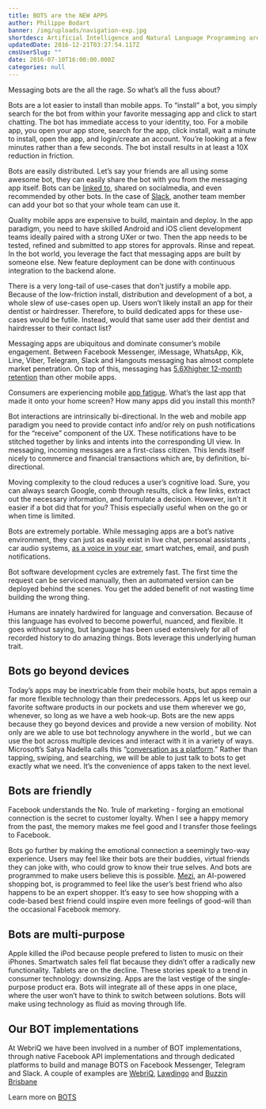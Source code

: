```yaml
---
title: BOTS are the NEW APPS
author: Philippe Bodart
banner: /img/uploads/navigation-exp.jpg
shortdesc: Artificial Intelligence and Natural Language Programming are the way forward
updatedDate: 2016-12-21T03:27:54.117Z
cmsUserSlug: ""
date: 2016-07-10T16:00:00.000Z
categories: null
---
```


Messaging bots are the all the rage. So what’s all the fuss about?

Bots are a lot easier to install than mobile apps. To “install” a bot,  you simply search for the bot from within your favorite messaging app and click to start chatting. The bot has immediate access to your identity, too. For a mobile app, you open your app store, search for the app, click install, wait a minute to install, open the app, and login/create an account. You’re looking at a few minutes rather than a few seconds. The bot install results in at least a 10X reduction in friction.

Bots are easily distributed. Let’s say your friends are all using some awesome bot, they can easily share the bot with you from the messaging app itself. Bots can be [linked to](https://www.messenger.com/t/webriqhq), shared on socialmedia, and even recommended by other bots. In the case of [Slack](https://locl.co/meya/slack), another team member can add your bot so that your whole team can use it.

Quality mobile apps are expensive to build, maintain and deploy. In the app paradigm, you need to have skilled Android and iOS client development teams ideally paired with a strong UXer or two. Then the app needs to be tested, refined and submitted to app stores for approvals. Rinse and repeat. In the bot world, you leverage the fact that messaging apps are built by someone else. New feature deployment can be done with continuous integration to the backend alone.

There is a very long-tail of use-cases that don’t justify a mobile app. Because of the low-friction install, distribution and development of a bot, a whole slew of use-cases open up. Users won’t likely install an app for their dentist or hairdresser. Therefore, to build dedicated apps for these use-cases would be futile. Instead, would that same user add their dentist and hairdresser to their contact list?

Messaging apps are ubiquitous and dominate consumer’s mobile engagement. Between Facebook Messenger, iMessage, WhatsApp, Kik, Line, Viber, Telegram, Slack and Hangouts messaging has almost complete market penetration. On top of this, messaging has [5.6Xhigher 12-month retention](http://www.statista.com/statistics/417780/mobile-messenger-app-retention/) than other mobile apps.

Consumers are experiencing mobile [app fatigue](http://techcrunch.com/2016/02/03/app-fatigue/). What’s the last app that made it onto your home screen? How many apps did you install this month? 

Bot interactions are intrinsically bi-directional. In the web and mobile app paradigm you need to provide contact info and/or rely on push notifications for the “receive” component of the UX. These notifications have to be stitched together by links and intents into the corresponding UI view. In messaging, incoming messages are a first-class citizen. This lends itself nicely to commerce and financial transactions which are, by definition, bi-directional.

Moving complexity to the cloud reduces a user’s cognitive load. Sure, you can always search Google, comb through results, click a few links, extract out the necessary information, and formulate a decision. However, isn’t it easier if a bot did that for you? Thisis especially useful when on the go or when time is limited.

Bots are extremely portable. While messaging apps are a bot’s native environment, they can just as easily exist in live chat, personal assistants , car audio systems, [as a voice in your ear](https://en.wikipedia.org/wiki/Her_%28film%29), smart watches, email, and push notifications.

Bot software development cycles are extremely fast. The first time the request can be serviced manually, then an automated version can be deployed behind the scenes. You get the added benefit of not wasting time building the wrong thing.

Humans are innately hardwired for language and conversation. Because of this language has evolved to become powerful, nuanced, and flexible. It goes without saying, but language has been used extensively for all of recorded history to do amazing things. Bots leverage this underlying human trait.

##  **Bots go beyond devices**

Today’s apps may be inextricable from their mobile hosts, but apps remain a far more flexible technology than their predecessors. Apps let us keep our favorite software products in our pockets and use them wherever we go, whenever, so long as we have a web hook-up. Bots are the new apps because they go beyond devices and provide a new version of mobility. Not only are we able to use bot technology anywhere in the world , but we can use the bot across multiple devices and interact with it in a variety of ways. Microsoft’s Satya Nadella calls this “[conversation as a platform](http://www.businessinsider.com/microsoft-ceo-satya-nadella-on-conversations-as-a-platform-and-chatbots-2016-3).” Rather than tapping, swiping, and searching, we will be able to just talk to bots to get exactly what we need. It’s the convenience of apps taken to the next level.

## **Bots are friendly**

Facebook understands the No. 1rule of marketing - forging an emotional connection is the secret to customer loyalty. When I see a happy memory from the past, the memory makes me feel good and I transfer those feelings to Facebook.

Bots go further by making the emotional connection a seemingly two-way experience. Users may feel like their bots are their buddies, virtual friends they can joke with, who could grow to know their true selves. And bots are programmed to make users believe this is possible. [Mezi](http://mezi.com/), an AI-powered shopping bot, is programmed to feel like the user’s best friend who also happens to be an expert shopper. It’s easy to see how shopping with a code-based best friend could inspire even more feelings of good-will than the occasional Facebook memory.

## **Bots are multi-purpose**

Apple killed the iPod because people prefered to listen to music on their iPhones. Smartwatch sales fell flat because they didn’t offer a radically new functionality. Tablets are on the decline. These stories speak to a trend in consumer technology: downsizing. Apps are the last vestige of the single-purpose product era. Bots will integrate all of these apps in one place, where the user won’t have to think to switch between solutions. Bots will make using technology as fluid as moving through life.

## **Our BOT implementations**

At WebriQ we have been involved in a number of BOT implementations, through native Facebook API implementations and through dedicated platforms to build and manage BOTS on Facebook Messenger, Telegram and Slack. 
A couple of examples are [WebriQ](https://www.messenger.com/t/webriqHQ), [Lawdingo](https://www.messenger.com/t/thelawdingo) and [Buzzin Brisbane](https://messaging.buzzin.today/#/login?p=@Buzzinbrisbane_bot) 

Learn more on [BOTS](https://webfactories.biz/bots-are-the-new-apps)

